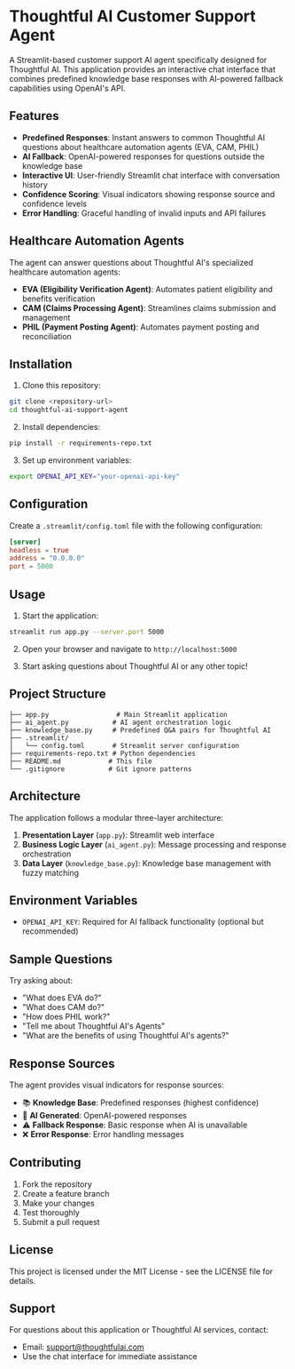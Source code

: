 # Thoughtful AI Customer Support Agent

A Streamlit-based customer support AI agent specifically designed for Thoughtful AI. This application provides an interactive chat interface that combines predefined knowledge base responses with AI-powered fallback capabilities using OpenAI's API.

## Features

- **Predefined Responses**: Instant answers to common Thoughtful AI questions about healthcare automation agents (EVA, CAM, PHIL)
- **AI Fallback**: OpenAI-powered responses for questions outside the knowledge base
- **Interactive UI**: User-friendly Streamlit chat interface with conversation history
- **Confidence Scoring**: Visual indicators showing response source and confidence levels
- **Error Handling**: Graceful handling of invalid inputs and API failures

## Healthcare Automation Agents

The agent can answer questions about Thoughtful AI's specialized healthcare automation agents:

- **EVA (Eligibility Verification Agent)**: Automates patient eligibility and benefits verification
- **CAM (Claims Processing Agent)**: Streamlines claims submission and management
- **PHIL (Payment Posting Agent)**: Automates payment posting and reconciliation

## Installation

1. Clone this repository:
```bash
git clone <repository-url>
cd thoughtful-ai-support-agent
```

2. Install dependencies:
```bash
pip install -r requirements-repo.txt
```

3. Set up environment variables:
```bash
export OPENAI_API_KEY="your-openai-api-key"
```

## Configuration

Create a `.streamlit/config.toml` file with the following configuration:

```toml
[server]
headless = true
address = "0.0.0.0"
port = 5000
```

## Usage

1. Start the application:
```bash
streamlit run app.py --server.port 5000
```

2. Open your browser and navigate to `http://localhost:5000`

3. Start asking questions about Thoughtful AI or any other topic!

## Project Structure

```
├── app.py                 # Main Streamlit application
├── ai_agent.py           # AI agent orchestration logic
├── knowledge_base.py     # Predefined Q&A pairs for Thoughtful AI
├── .streamlit/
│   └── config.toml       # Streamlit server configuration
├── requirements-repo.txt # Python dependencies
├── README.md            # This file
└── .gitignore           # Git ignore patterns
```

## Architecture

The application follows a modular three-layer architecture:

1. **Presentation Layer** (`app.py`): Streamlit web interface
2. **Business Logic Layer** (`ai_agent.py`): Message processing and response orchestration
3. **Data Layer** (`knowledge_base.py`): Knowledge base management with fuzzy matching

## Environment Variables

- `OPENAI_API_KEY`: Required for AI fallback functionality (optional but recommended)

## Sample Questions

Try asking about:
- "What does EVA do?"
- "What does CAM do?"
- "How does PHIL work?"
- "Tell me about Thoughtful AI's Agents"
- "What are the benefits of using Thoughtful AI's agents?"

## Response Sources

The agent provides visual indicators for response sources:

- 📚 **Knowledge Base**: Predefined responses (highest confidence)
- 🤖 **AI Generated**: OpenAI-powered responses
- ⚠️ **Fallback Response**: Basic response when AI is unavailable
- ❌ **Error Response**: Error handling messages

## Contributing

1. Fork the repository
2. Create a feature branch
3. Make your changes
4. Test thoroughly
5. Submit a pull request

## License

This project is licensed under the MIT License - see the LICENSE file for details.

## Support

For questions about this application or Thoughtful AI services, contact:
- Email: support@thoughtfulai.com
- Use the chat interface for immediate assistance
